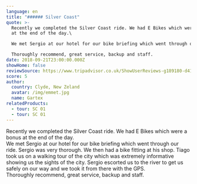 ```yaml
---
language: en
title: "###### Silver Coast"
quote: >-
  Recently we completed the Silver Coast ride. We had E Bikes which were a bonus
  at the end of the day.\

  We met Sergio at our hotel for our bike briefing which went through our ride. Sergio was very thorough. We then had a bike fitting at his shop. Tiago took us on a walking tour of the city which was extremely informative showing us the sights of the city. Sergio escorted us to the river to get us safely on our way and we took it from there with the GPS.\

  Thoroughly recommend, great service, backup and staff.
date: 2018-09-21T23:00:00.000Z
showHome: false
reviewSource: https://www.tripadvisor.co.uk/ShowUserReviews-g189180-d4105907-r618713505-Top_Bike_tours_Portugal-Porto_Porto_District_Northern_Portugal.html
score: 5
author:
  country: Clyde, New Zeland
  avatar: /img/emmet.jpg
  name: Gartex
relatedProducts:
  - tour: SC 01
  - tour: SC 01
---
```

Recently we completed the Silver Coast ride. We had E Bikes which were a bonus at the end of the day.\
We met Sergio at our hotel for our bike briefing which went through our ride. Sergio was very thorough. We then had a bike fitting at his shop. Tiago took us on a walking tour of the city which was extremely informative showing us the sights of the city. Sergio escorted us to the river to get us safely on our way and we took it from there with the GPS.\
Thoroughly recommend, great service, backup and staff.